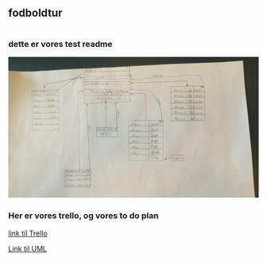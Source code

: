 ## fodboldtur 

# 
### dette er vores test readme
![alt text](assets/img/Git.jpg)

### Her er vores trello, og vores to do plan
[link til Trello](https://trello.com/b/13VpV6lW/fodboldtur)

[Link til UML](https://lucid.app/lucidchart/23ece2ba-9190-4eee-8a19-b76f6c412562/edit?view_items=Dc8o2pmgVEmf&invitationId=inv_6675be25-c916-4c9d-add6-9527ffa4a03d)